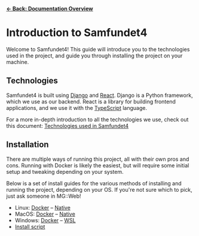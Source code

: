 [**&larr; Back: Documentation Overview**](./README.md)

# Introduction to Samfundet4

Welcome to Samfundet4! This guide will introduce you to the technologies used in the project, and guide you through
installing the project on your machine.

## Technologies

Samfundet4 is built using [Django](https://www.djangoproject.com/) and [React](https://react.dev/). Django is a Python
framework, which we use as our backend. React is a library for building frontend applications, and we use it with
the [TypeScript](https://www.typescriptlang.org/) language.

For a more in-depth introduction to all the technologies we use, check out this
document: [Technologies used in Samfundet4](./technical/Samf4Tech.md)

## Installation

There are multiple ways of running this project, all with their own pros and cons. Running with
Docker is likely the easiest, but will require some initial setup and tweaking depending on your system.

Below is a set of install guides for the various methods of installing and running the project, depending on your OS. If
you're not sure which to pick, just ask someone in MG::Web!

- Linux: [Docker](./install/linux-docker.md) – [Native](./install/linux-native.md)
- MacOS: [Docker](./install/mac-docker.md) – [Native](./install/mac-native.md)
- Windows: [Docker](./install/windows-docker.md) – [WSL](./install/windows-wsl.md)
- [Install script](./install/install-script.md)

